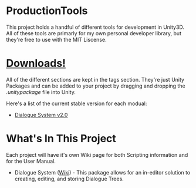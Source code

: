 # ProductionTools
This project holds a handful of different tools for development in Unity3D.
All of these tools are primarly for my own personal developer library, but they're free to use with the MIT Liscense.

# [Downloads!](https://github.com/SimmGames/ProductionTools/tags)
All of the different sections are kept in the tags section. They're just Unity Packages and can be added to your project by dragging and dropping the *.unitypackage* file into Unity.

Here's a list of the current stable version for each modual:
* [Dialogue System v2.0](https://github.com/SimmGames/ProductionTools/releases/tag/DialogueSystem-v2.0)

# What's In This Project
Each project will have it's own Wiki page for both Scripting information and for the User Manual.
* Dialogue System ([Wiki](https://github.com/SimmGames/ProductionTools/wiki/Dialogue-System)) - This package allows for an in-editor solution to creating, editing, and storing Dialogue Trees.
